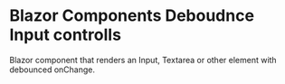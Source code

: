Blazor Components Deboudnce Input controlls
============

Blazor component that renders an Input, Textarea or other element with debounced onChange.
